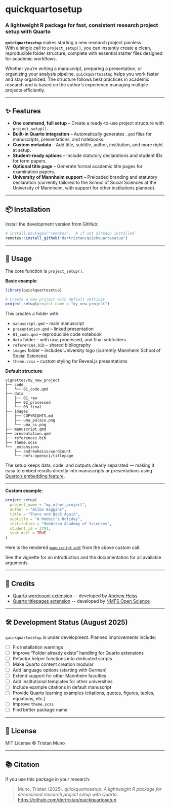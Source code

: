 # quickquartosetup

### A lightweight R package for fast, consistent research project setup with Quarto

**`quickquartosetup`** makes starting a new research project painless.  
With a single call to `project_setup()`, you can instantly create a clean, reproducible folder structure, complete with essential starter files designed for academic workflows.

Whether you’re writing a manuscript, preparing a presentation, or organizing your analysis pipeline, `quickquartosetup` helps you work faster and stay organized. The structure follows best practices in academic research and is based on the author’s experience managing multiple projects efficiently.

---

## ✨ Features

- **One command, full setup** – Create a ready-to-use project structure with `project_setup()`.
- **Built-in Quarto integration** – Automatically generates `.qmd` files for manuscripts, presentations, and notebooks.
- **Custom metadata** – Add title, subtitle, author, institution, and more right at setup.
- **Student-ready options** – Include statutory declarations and student IDs for term papers.
- **Optional title page** – Generate formal academic title pages for examination papers.
- **University of Mannheim support** – Preloaded branding and statutory declaration (currently tailored to the School of Social Sciences at the University of Mannheim, with support for other institutions planned).

---

## 📦 Installation

Install the development version from GitHub:

```r
# install.packages("remotes")  # if not already installed
remotes::install_github("dertristan/quickquartosetup")
```

---

## 🚀 Usage

The core function is `project_setup()`.

**Basic example**:

```r
library(quickquartosetup)

# Create a new project with default settings
project_setup(project_name = "my_new_project")
```

This creates a folder with:

- `manuscript.qmd` – main manuscript  
- `presentation.qmd` – linked presentation  
- `01_code.qmd` – reproducible code notebook  
- `data` folder – with raw, processed, and final subfolders  
- `references.bib` – shared bibliography  
- `images` folder – includes University logo (currently Mannheim School of Social Sciences)  
- `theme.scss` – custom styling for Reveal.js presentations

**Default structure**:

```text
vignettes/my_new_project
├── code
│   └── 01_code.qmd
├── data
│   ├── 01_raw
│   ├── 02_processed
│   └── 03_final
├── images
│   ├── COPYRIGHTS.md
│   ├── uma_palace.png
│   └── uma_ss.png
├── manuscript.qmd
├── presentation.qmd
├── references.bib
├── theme.scss
└── _extensions
    ├── andrewheiss/wordcount
    └── nmfs-opensci/titlepage
```

The setup keeps data, code, and outputs clearly separated — making it easy to embed results directly into manuscripts or presentations using [Quarto’s embedding feature](https://quarto.org/docs/authoring/notebook-embed.html).

---

**Custom example**:

```r
project_setup(
  project_name = "my_other_project",
  author = "Bilbo Baggins",
  title = "There and Back Again",
  subtitle = "A Hobbit's Holiday",
  institution = "Hobbiton Academy of Sciences",
  student_id = 3791,
  stat_decl = TRUE
)
```

Here is the rendered [`manuscript.pdf`](https://github.com/dertristan/quickquartosetup/blob/main/vignettes/my-other-project-rendered-manuscript.pdf) from the above custom call.

See the vignette for an introduction and the documentation for all available arguments.


---

## 🙌 Credits

- [Quarto wordcount extension](https://github.com/andrewheiss/quarto-wordcount) -- developed by [Andrew Heiss](https://github.com/andrewheiss)  
- [Quarto titlepages extension](https://github.com/nmfs-opensci/quarto_titlepages) -- developed by [NMFS Open Science](https://github.com/nmfs-opensci)

---

## 🛠 Development Status (August 2025)

`quickquartosetup` is under development. Planned improvements include:

- [ ] Fix installation warnings
- [ ] Improve “Folder already exists” handling for Quarto extensions
- [ ] Refactor helper functions into dedicated scripts
- [ ] Make Quarto content creation modular
- [ ] Add language options (starting with German)
- [ ] Extend support for other Mannheim faculties
- [ ] Add institutional templates for other universities
- [ ] Include example citations in default manuscript
- [ ] Provide Quarto learning examples (citations, quotes, figures, tables, equations, etc.)
- [ ] Improve `theme.scss`
- [ ] Find better package name

---

## 📄 License

MIT License © Tristan Muno

---

## 📚 Citation

If you use this package in your research:

> Muno, Tristan (2025). *quickquartosetup: A lightweight R package for streamlined research project setup with Quarto*. https://github.com/dertristan/quickquartosetup
